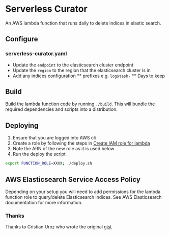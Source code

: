 # Serverless Curator

An AWS lambda function that runs daily to delete indices in elastic search.

## Configure

### serverless-curator.yaml

* Update the `endpoint` to the elasticsearch cluster endpoint
* Update the `region` to the region that the elasticsearch cluster is in
* Add any indices configuration
** prefixes e.g. `logstash-`
** Days to keep

## Build

Build the lambda function code by running `./build`. This will bundle the required dependencies and
scripts into a distribution.

## Deploying

1. Ensure that you are logged into AWS cli
1. Create a role by following the steps in [Create IAM role for lambda](http://docs.aws.amazon.com/lambda/latest/dg/with-s3-example-create-iam-role.html)
1. Note the ARN of the new role as it is used below
1. Run the deploy the script 
```bash
export FUNCTION_ROLE=XXXX; ./deploy.sh
```

## AWS Elasticsearch Service Access Policy

Depending on your setup you will need to add permissions for the lambda function role to
query/delete Elasticsearch indices. See AWS Elasticsearch documentation for more information.



### Thanks

Thanks to Cristian Uroz who wrote the original [gist](https://gist.github.com/cjuroz/d45f4d73e74f068892c5e4f3d1c7fa7c)
